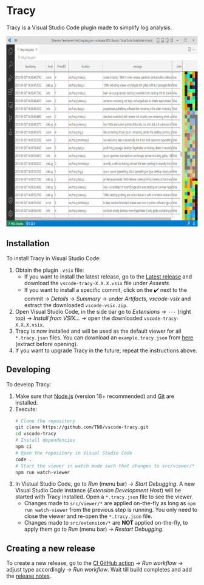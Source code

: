 # Tracy
Tracy is a Visual Studio Code plugin made to simplify log analysis.

<div align="center">
    <a href="https://github.com/TNO/vscode-tracy">
        <img height="500" src=".github/screenshot.png">
    </a>
</div>

## Installation
To install Tracy in Visual Studio Code:
1. Obtain the plugin `.vsix` file:
    - If you want to install the latest release, go to the [Latest release](https://github.com/TNO/vscode-tracy/releases/latest) and download the `vscode-tracy-X.X.X.vsix` file under *Assests*.
    - If you want to install a specific commit, click on the :heavy_check_mark: next to the commit -> *Details* -> *Summary* -> under *Artifacts*, *vscode-vsix* and extract the downloaded `vscode-vsix.zip`.
1. Open Visual Studio Code, in the side bar go to *Extensions* -> `···` (right top) -> *Install from VSIX...* -> open the downloaded `vscode-tracy-X.X.X.vsix`.
1. Tracy is now installed and will be used as the default viewer for all `*.tracy.json` files. You can download an `example.tracy.json` from [here](https://github.com/TNO/vscode-tracy/raw/main/examples/dummy.tracy.json.zip) (extract before opening).
1. If you want to upgrade Tracy in the future, repeat the instructions above.

## Developing
To develop Tracy:
1. Make sure that [Node.js](https://nodejs.org/en/) (version 18+ recommended) and [Git](https://git-scm.com/) are installed.
1. Execute: 
    ```bash
    # Clone the repository
    git clone https://github.com/TNO/vscode-tracy.git
    cd vscode-tracy
    # Install dependencies
    npm ci 
    # Open the repository in Visual Studio Code
    code .
    # Start the viewer in watch mode such that changes to src/viewer/* are applied on-the-fly
    npm run watch-viewer
    ```
1. In Vistual Studio Code, go to *Run* (menu bar) -> *Start Debugging*. A new Visual Studio Code instance (*Extension Development Host*) will be started with Tracy installed. Open a `*.tracy.json` file to see the viewer.
    - Changes made to `src/viewer/*` are applied on-the-fly as long as `npm run watch-viewer` from the previous step is running. You only need to close the viewer and re-open the `*.tracy.json` file.
    - Changes made to `src/extension/*` are **NOT** applied on-the-fly, to apply them go to *Run* (menu bar) -> *Restart Debugging*.

## Creating a new release
To create a new release, go to the [CI GitHub action](https://github.com/TNO/vscode-tracy/actions/workflows/ci.yml) -> *Run workflow* -> adjust type accordingly -> *Run workflow*. Wait till build completes and add the [release notes](https://github.com/TNO/vscode-tracy/releases/latest).

